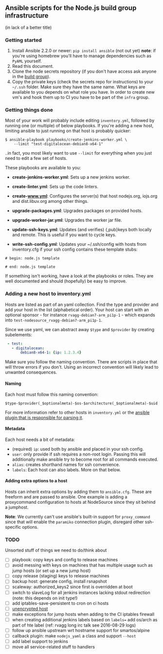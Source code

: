 ## Ansible scripts for the Node.js build group infrastructure

(in lack of a better title)


### Getting started

1. Install Ansible 2.2.0 or newer: `pip install ansible` (not out yet)
   **note**: if you're using homebrew you'll have to manage dependencies
   such as `PyAML` yourself.
2. Read this document.
3. Clone the node secrets repository (if you don't have access ask anyone
   in the [build group][1]).
4. Copy the private keys (check the secrets repo for instructions) to your
   `~/.ssh` folder. Make sure they have the same name. What keys are available
   to you depends on what role you have. In order to create new vm's and hook
   them up to CI you have to be part of the `infra` group.

[1]: https://github.com/nodejs/build#people

### Getting things done

Most of your work will probably include editing `inventory.yml`, followed by
running one (or multiple) of below playbooks. If you're adding a new host,
limiting ansible to just running on that host is probably quicker:

```console
$ ansible-playbook playbooks/create-jenkins-worker.yml \
    --limit "test-digitalocean-debian8-x64-1"
```

..in fact, you most likely want to use `--limit` for everything when you just
need to edit a few set of hosts.

These playbooks are available to you:

  - **create-jenkins-worker.yml**: Sets up a new jenkins worker.

  - **create-linter.yml**: Sets up the code linters.

  - **create-www.yml**: Configures the server(s) that host nodejs.org,
                        iojs.org and dist.libuv.org among other things.

  - **upgrade-packages.yml**: Upgrades packages on provided hosts.

  - **upgrade-worker-jar.yml**: Upgrades the worker jar file.

  - **update-ssh-keys.yml**: Updates (and verifies) {,pub}keys both locally
    and remote. This is useful if you want to cycle keys.

  - **write-ssh-config.yml**: Updates your ~/.ssh/config with hosts from
   inventory.cfg if your ssh config contains these template stubs:
   ```console
   # begin: node.js template

   # end: node.js template
   ```

If something isn't working, have a look at the playbooks or roles. They
are well documented and should (hopefully) be easy to improve.

### Adding a new host to inventory.yml

Hosts are listed as part of an yaml collection. Find the type and provider and
add your host in the list (alphabetical order). Your host can start with an
optional sponsor - for instance `rvagg-debian7-arm_pi1p-1` - which expands
into `test-nodesource_rvagg-debian7-arm_pi1p-1`.

Since we use yaml, we can abstract away `$type` and `$provider` by creating
subelements:

```yaml
 - test:
   - digitalocean:
       debian8-x64-1: {ip: 1.2.3.4}
```

Make sure you follow the naming convention. There are scripts in place that
will throw errors if you don't. Using an incorrect convention will likely
lead to unwanted consequences.

#### Naming

Each host must follow this naming convention:

```
$type-$provider(_$optionalmeta)-$os-$architecture(_$optionalmeta)-$uid
```

For more information refer to other hosts in `inventory.yml` or the
[ansible plugin that is responsible for parsing it][2].

[2]: plugins/inventory/nodejs_yaml.py

#### Metadata

Each host needs a bit of metadata:

 - (required) `ip`: used both by ansible and placed in your ssh config.
 - `user`: only provide if ssh requires a non-root login. Passing this
           will additionally make ansible try to become root for all
           commands executed.
 - `alias`: creates shorthand names for ssh convenience.
 - `labels`: Each host can also labels. More on that below.

#### Adding extra options to a host

Hosts can inherit extra options by adding them to `ansible.cfg`. These are
freeform and are passed to ansible. One example is adding a proxycommand
configuration to hosts at NodeSource since they sit behind a jumphost.

**Note**: We currently can't use ansible's built-in support for `proxy_command`
          since that will enable the `paramiko` connection plugin, disregard
          other ssh-specific options.



### TODO

Unsorted stuff of things we need to do/think about

- [ ] playbook: copy keys and config to release machines
- [ ] avoid messing with keys on machines that has multiple usage such as jump
      hosts (or set up a new jump host)
- [ ] copy release (staging) keys to release machines
- [ ] backup host: generate config, install rsnapshot
- [ ] scaleway: authorized_keys2 since first is overridden at boot
- [ ] switch to slaveLog for all jenkins instances lacking stdout redirection
      (note: this depends on init type!)
- [ ] add iptables-save-persistent to cron on ci hosts
- [ ] [unencrypted host](https://git.io/v6H1z)
- [ ] make exceptions for jump hosts when adding to the CI iptables firewall
- [ ] when creating additional jenkins labels based on `labels=` add os/arch
      as part of hte label (ref: rvagg long irc talk see 2016-08-29 logs)
- [ ] follow up ansible upstream wrt hostname support for smartos/alpine
- [ ] callback plugin: make `nodejs_yaml` a class and support `--host`
- [ ] add label support to jenkins
- [ ] move all service-related stuff to handlers
